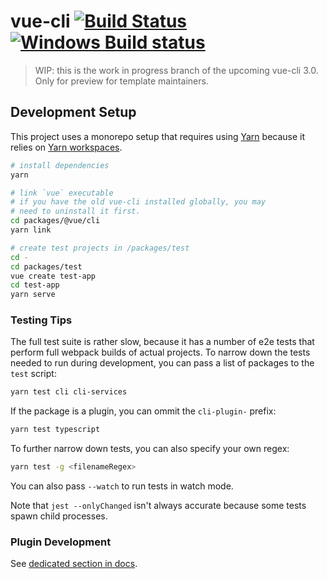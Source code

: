 # vue-cli [![Build Status](https://circleci.com/gh/vuejs/vue-cli/tree/next.svg?style=shield)](https://circleci.com/gh/vuejs/vue-cli/tree/next) [![Windows Build status](https://ci.appveyor.com/api/projects/status/487fqt71e4kf46iv/branch/next?svg=true)](https://ci.appveyor.com/project/yyx990803/vue-cli-6b0a6/branch/next)

> WIP: this is the work in progress branch of the upcoming vue-cli 3.0.
> Only for preview for template maintainers.

## Development Setup

This project uses a monorepo setup that requires using [Yarn](https://yarnpkg.com) because it relies on [Yarn workspaces](https://yarnpkg.com/blog/2017/08/02/introducing-workspaces/).

``` sh
# install dependencies
yarn

# link `vue` executable
# if you have the old vue-cli installed globally, you may
# need to uninstall it first.
cd packages/@vue/cli
yarn link

# create test projects in /packages/test
cd -
cd packages/test
vue create test-app
cd test-app
yarn serve
```

### Testing Tips

The full test suite is rather slow, because it has a number of e2e tests that perform full webpack builds of actual projects. To narrow down the tests needed to run during development, you can pass a list of packages to the `test` script:

``` sh
yarn test cli cli-services
```

If the package is a plugin, you can ommit the `cli-plugin-` prefix:

``` sh
yarn test typescript
```

To further narrow down tests, you can also specify your own regex:

``` sh
yarn test -g <filenameRegex>
```

You can also pass `--watch` to run tests in watch mode.

Note that `jest --onlyChanged` isn't always accurate because some tests spawn child processes.

### Plugin Development

See [dedicated section in docs](https://github.com/vuejs/vue-cli/tree/next/docs/Plugin.md).

